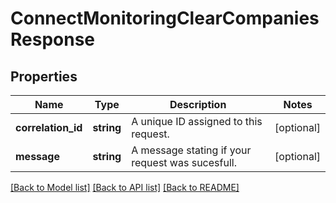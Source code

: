 # ConnectMonitoringClearCompaniesResponse

## Properties
Name | Type | Description | Notes
------------ | ------------- | ------------- | -------------
**correlation_id** | **string** | A unique ID assigned to this request. | [optional] 
**message** | **string** | A message stating if your request was sucesfull. | [optional] 

[[Back to Model list]](../../README.md#documentation-for-models) [[Back to API list]](../../README.md#documentation-for-api-endpoints) [[Back to README]](../../README.md)

